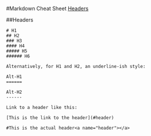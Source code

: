 #Markdown Cheat Sheet
[Headers](#headers)

##Headers<a name="headers"></a>

```
# H1
## H2
### H3
#### H4
##### H5
###### H6

Alternatively, for H1 and H2, an underline-ish style:

Alt-H1
======

Alt-H2
------

Link to a header like this:

[This is the link to the header](#header)

#This is the actual header<a name="header"></a>
```

